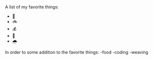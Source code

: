 A list of my favorite things:
- 🚗
- 🚲
- 💰
- 🎵
- 🌧️

In order to some addition to the favorite things:
-food
-coding
-weaving
